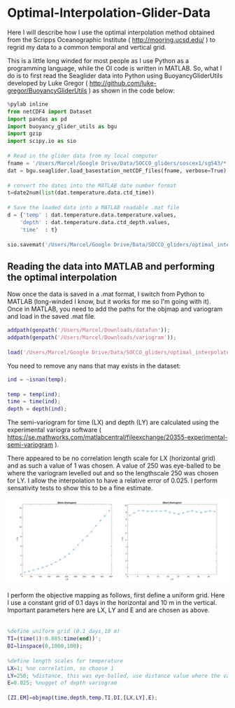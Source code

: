 # Optimal-Interpolation-Glider-Data

Here I will describe how I use the optimal interpolation method obtained from the Scripps Oceanographic Institute ( http://mooring.ucsd.edu/ ) to regrid my data to a common temporal and vertical grid.

This is a little long winded for most people as I use Python as a programming language, while the OI code is written in MATLAB. So, what I do is to first read the Seaglider data into Python using BuoyancyGliderUtils developed by Luke Gregor ( http://github.com/luke-gregor/BuoyancyGliderUtils ) as shown in the code below:

```python
%pylab inline
from netCDF4 import Dataset
import pandas as pd
import buoyancy_glider_utils as bgu
import gzip
import scipy.io as sio

# Read in the glider data from my local computer
fname = '/Users/Marcel/Google Drive/Data/SOCCO_gliders/soscex1/sg543/*.nc'
dat = bgu.seaglider.load_basestation_netCDF_files(fname, verbose=True)

# convert the dates into the MATLAB date number format
t=date2num(list(dat.temperature.data.ctd_time))

# Save the loaded data into a MATLAB readable .mat file
d = {'temp' : dat.temperature.data.temperature.values,
    'depth' : dat.temperature.data.ctd_depth.values,
    'time'  : t}

sio.savemat('/Users/Marcel/Google Drive/Data/SOCCO_gliders/optimal_interpolated_grids/soscex1_temp.mat', d)
```

## Reading the data into MATLAB and performing the optimal interpolation

Now once the data is saved in a .mat format, I switch from Python to MATLAB (long-winded I know, but it works for me so I'm going with it). Once in MATLAB, you need to add the paths for the objmap and variogram and load in the saved .mat file.

```Matlab 
addpath(genpath('/Users/Marcel/Downloads/datafun'));
addpath(genpath('/Users/Marcel/Downloads/variogram'));

load('/Users/Marcel/Google Drive/Data/SOCCO_gliders/optimal_interpolated_grids/test_file.mat');
```

You need to remove any nans that may exists in the dataset:

```matlab
ind = ~isnan(temp);

temp = temp(ind);
time = time(ind);
depth = depth(ind);
```

The semi-variogram for time (LX) and depth (LY) are calculated using the experimental variogra software ( https://se.mathworks.com/matlabcentral/fileexchange/20355-experimental-semi-variogram ). 

There appeared to be no correlation length scale for LX (horizontal grid) and as such a value of 1 was chosen. A value of 250 was eye-balled to be where the variogram levelled out and so the lengthscale 250 was chosen for LY. I allow the interpolation to have a relative error of 0.025. I perform sensativity tests to show this to be a fine estimate.

![Semi-variogram](https://github.com/marcelduplessis/Optimal-Interpolation-Glider-Data/blob/master/semi_variogram_LX_LY.png)

I perform the objective mapping as follows, first define a uniform grid. Here I use a constant grid of 0.1 days in the horizontal and 10 m in the vertical. Important parameters here are LX, LY and E and are chosen as above. 

```matlab

%define uniform grid (0.1 days,10 m)
TI=(time(1):0.085:time(end))';
DI=linspace(0,1000,100);

%define length scales for temperature
LX=1; %no correlation, so choose 1 
LY=250; %distance, this was eye-balled, use distance value where the variogram levels out
E=0.025; %nugget of depth variogram

[ZI,EM]=objmap(time,depth,temp,TI,DI,[LX,LY],E);

```